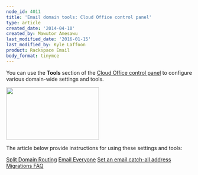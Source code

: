 ```yaml
---
node_id: 4011
title: 'Email domain tools: Cloud Office control panel'
type: article
created_date: '2014-04-10'
created_by: Mawutor Amesawu
last_modified_date: '2016-01-15'
last_modified_by: Kyle Laffoon
product: Rackspace Email
body_format: tinymce
---
```


You can use the **Tools** section of the [Cloud Office control
panel](https://cp.rackspace.com/) to configure various domain-wide
settings and tools.



**<img src="https://8026b2e3760e2433679c-fffceaebb8c6ee053c935e8915a3fbe7.ssl.cf2.rackcdn.com/field/image/SnapCrab_NoName_2014-4-10_16-23-32_No-00.png" width="251" height="141" />**

The article below provide instructions for using these settings and
tools:

[Split Domain Routing](/how-to/split-domain-routing)
[Email Everyone](/how-to/email-everyone-cloud-office-control-panel)
[Set an email catch-all address](/how-to/set-an-email-catch-all-address-in-the-cloud-office-control-panel)
[Migrations FAQ](/how-to/cloud-office-migrations-faq)

